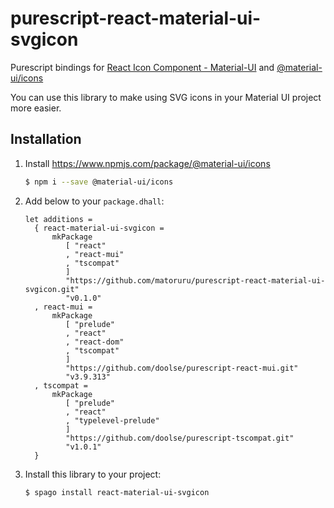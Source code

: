 # purescript-react-material-ui-svgicon

Purescript bindings for [React Icon Component - Material-UI](https://material-ui.com/components/icons/#svg-material-icons) and [@material-ui/icons](https://www.npmjs.com/package/@material-ui/icons)

You can use this library to make using SVG icons in your Material UI project more easier.

## Installation

1. Install https://www.npmjs.com/package/@material-ui/icons 

    ```bash
    $ npm i --save @material-ui/icons
    ```
    
1. Add below to your `package.dhall`:

    ```dhall:packages.dhall
    let additions =
      { react-material-ui-svgicon =
          mkPackage
             [ "react"
             , "react-mui"
             , "tscompat"
             ]
             "https://github.com/matoruru/purescript-react-material-ui-svgicon.git"
             "v0.1.0"
      , react-mui =
          mkPackage
             [ "prelude"
             , "react"
             , "react-dom"
             , "tscompat"
             ]
             "https://github.com/doolse/purescript-react-mui.git"
             "v3.9.313"
      , tscompat =
          mkPackage
             [ "prelude"
             , "react"
             , "typelevel-prelude"
             ]
             "https://github.com/doolse/purescript-tscompat.git"
             "v1.0.1"
      }
    ```

1. Install this library to your project:

    ```bash
    $ spago install react-material-ui-svgicon
    ```
